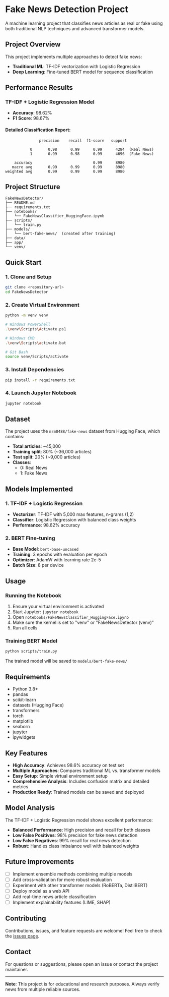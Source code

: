 # Fake News Detection Project

A machine learning project that classifies news articles as real or fake using both traditional NLP techniques and advanced transformer models.

## Project Overview

This project implements multiple approaches to detect fake news:
- **Traditional ML**: TF-IDF vectorization with Logistic Regression
- **Deep Learning**: Fine-tuned BERT model for sequence classification

## Performance Results

### TF-IDF + Logistic Regression Model
- **Accuracy**: 98.62%
- **F1 Score**: 98.67%

#### Detailed Classification Report:
```
               precision    recall  f1-score   support

           0       0.98      0.99      0.99      4284  (Real News)
           1       0.99      0.98      0.99      4696  (Fake News)

    accuracy                           0.99      8980
   macro avg       0.99      0.99      0.99      8980
weighted avg       0.99      0.99      0.99      8980
```

## Project Structure

```
FakeNewsDetector/
├── README.md
├── requirements.txt
├── notebooks/
│   └── FakeNewsClassifier_HuggingFace.ipynb
├── scripts/
│   └── train.py
├── models/
│   └── bert-fake-news/  (created after training)
├── data/
├── app/
└── venv/
```

## Quick Start

### 1. Clone and Setup
```bash
git clone <repository-url>
cd FakeNewsDetector
```

### 2. Create Virtual Environment
```bash
python -m venv venv

# Windows PowerShell
.\venv\Scripts\Activate.ps1

# Windows CMD
.\venv\Scripts\activate.bat

# Git Bash
source venv/Scripts/activate
```

### 3. Install Dependencies
```bash
pip install -r requirements.txt
```

### 4. Launch Jupyter Notebook
```bash
jupyter notebook
```

## Dataset

The project uses the `mrm8488/fake-news` dataset from Hugging Face, which contains:
- **Total articles**: ~45,000
- **Training split**: 80% (~36,000 articles)
- **Test split**: 20% (~9,000 articles)
- **Classes**: 
  - 0: Real News
  - 1: Fake News

## Models Implemented

### 1. TF-IDF + Logistic Regression
- **Vectorizer**: TF-IDF with 5,000 max features, n-grams (1,2)
- **Classifier**: Logistic Regression with balanced class weights
- **Performance**: 98.62% accuracy

### 2. BERT Fine-tuning
- **Base Model**: `bert-base-uncased`
- **Training**: 3 epochs with evaluation per epoch
- **Optimizer**: AdamW with learning rate 2e-5
- **Batch Size**: 8 per device

## Usage

### Running the Notebook
1. Ensure your virtual environment is activated
2. Start Jupyter: `jupyter notebook`
3. Open `notebooks/FakeNewsClassifier_HuggingFace.ipynb`
4. Make sure the kernel is set to "venv" or "FakeNewsDetector (venv)"
5. Run all cells

### Training BERT Model
```bash
python scripts/train.py
```

The trained model will be saved to `models/bert-fake-news/`

## Requirements

- Python 3.8+
- pandas
- scikit-learn
- datasets (Hugging Face)
- transformers
- torch
- matplotlib
- seaborn
- jupyter
- ipywidgets

## Key Features

- **High Accuracy**: Achieves 98.6% accuracy on test set
- **Multiple Approaches**: Compares traditional ML vs. transformer models
- **Easy Setup**: Simple virtual environment setup
- **Comprehensive Analysis**: Includes confusion matrix and detailed metrics
- **Production Ready**: Trained models can be saved and deployed

## Model Analysis

The TF-IDF + Logistic Regression model shows excellent performance:
- **Balanced Performance**: High precision and recall for both classes
- **Low False Positives**: 98% precision for fake news detection
- **Low False Negatives**: 99% recall for real news detection
- **Robust**: Handles class imbalance well with balanced weights

## Future Improvements

- [ ] Implement ensemble methods combining multiple models
- [ ] Add cross-validation for more robust evaluation
- [ ] Experiment with other transformer models (RoBERTa, DistilBERT)
- [ ] Deploy model as a web API
- [ ] Add real-time news article classification
- [ ] Implement explainability features (LIME, SHAP)

## Contributing

Contributions, issues, and feature requests are welcome! Feel free to check the [issues page](../../issues).

## Contact

For questions or suggestions, please open an issue or contact the project maintainer.

---

**Note**: This project is for educational and research purposes. Always verify news from multiple reliable sources.
